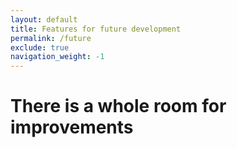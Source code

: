 ```yaml
---
layout: default
title: Features for future development
permalink: /future
exclude: true
navigation_weight: -1
---
```


# There is a whole room for improvements
